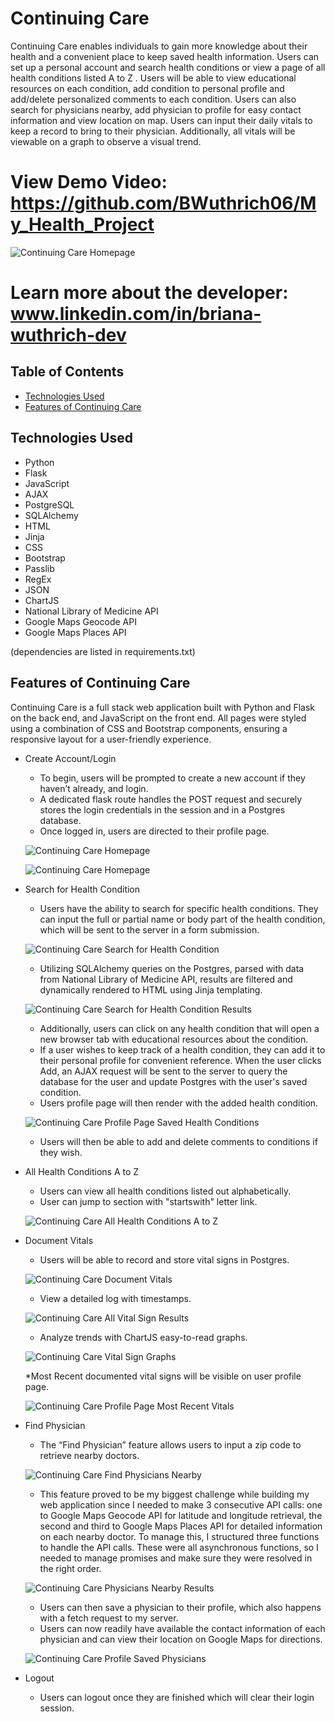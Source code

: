 # Continuing Care
Continuing Care enables individuals to gain more knowledge about their health and a convenient place to keep saved health information. Users can set up a personal account and search health conditions or view a page of all health conditions listed A to Z . Users will be able to view educational resources on each condition, add condition to personal profile and add/delete personalized comments to each condition. Users can also search for physicians nearby, add physician to profile for easy contact information and view location on map. Users can input their daily vitals to keep a record to bring to their physician. Additionally, all vitals will be viewable on a graph to observe a visual trend.

# View Demo Video: https://github.com/BWuthrich06/My_Health_Project

![Continuing Care Homepage](/static/images/Login.PNG)



# Learn more about the developer: www.linkedin.com/in/briana-wuthrich-dev

## Table of Contents
* [Technologies Used](#technologiesused)
* [Features of Continuing Care](#use)

## <a name="technologiesused">Technologies Used</a>

* Python
* Flask
* JavaScript
* AJAX
* PostgreSQL
* SQLAlchemy
* HTML
* Jinja
* CSS
* Bootstrap
* Passlib
* RegEx
* JSON
* ChartJS
* National Library of Medicine API
* Google Maps Geocode API
* Google Maps Places API

(dependencies are listed in requirements.txt)


## <a name="use">Features of Continuing Care</a>

Continuing Care is a full stack web application built with Python and Flask on the back end, and JavaScript on the front end. 
All pages were styled using a combination of CSS and Bootstrap components, ensuring a responsive layout for a user-friendly experience. 

* Create Account/Login 
    * To begin, users will be prompted to create a new account if they haven’t already, and login. 
    * A dedicated flask route handles the POST request and securely stores the login credentials in the session and in a Postgres database. 
    * Once logged in, users are directed to their profile page.

    ![Continuing Care Homepage](/static/images/Login.PNG)

    ![Continuing Care Homepage](/static/images/Create_New_Account.PNG)
    



* Search for Health Condition 
    * Users have the ability to search for specific health conditions. They can input the full or partial name or body part of the health condition, which will be sent to the server in a form submission. 

    ![Continuing Care Search for Health Condition](/static/images/Search_Health_Condition.PNG)

    * Utilizing SQLAlchemy queries on the Postgres, parsed with data from National Library of Medicine API, results are filtered and dynamically rendered to HTML using Jinja templating.  

    ![Continuing Care Search for Health Condition Results](/static/images/Search_Condition_Results.PNG)

    * Additionally, users can click on any health condition that will open a new browser tab with educational resources about the condition. 
    * If a user wishes to keep track of a health condition, they can add it to their personal profile for convenient reference. When the user clicks Add, an AJAX request will be sent to the server to query the database for the user and update Postgres with the user's saved condition. 
    * Users profile page will then render with the added health condition. 

    ![Continuing Care Profile Page Saved Health Conditions](/static/images/Profile_Health_Conditions.PNG)

    * Users will then be able to add and delete comments to conditions if they wish. 




* All Health Conditions A to Z

    * Users can view all health conditions listed out alphabetically.  
    * User can jump to section with "startswith" letter link.

    ![Continuing Care All Health Conditions A to Z](/static/images/Conditions_A_to_Z.PNG)



* Document Vitals 

    * Users will be able to record and store vital signs in Postgres.

    ![Continuing Care Document Vitals](/static/images/Record_Vitals.PNG)

    * View a detailed log with timestamps.

    ![Continuing Care All Vital Sign Results](/static/images/All_vitals.PNG)

    * Analyze trends with ChartJS easy-to-read graphs. 

    ![Continuing Care Vital Sign Graphs](/static/images/Vital_Graph.PNG)

    *Most Recent documented vital signs will be visible on user profile page.

    ![Continuing Care Profile Page Most Recent Vitals](/static/images/Profile_Vitals.PNG)
 
* Find Physician

    * The “Find Physician” feature allows users to input a zip code to retrieve nearby doctors.

    ![Continuing Care Find Physicians Nearby](/static/images/Search_Physician.PNG)

    * This feature proved to be my biggest challenge while building my web application since I needed to make 3 consecutive API calls: one to Google Maps Geocode API for latitude and longitude retrieval, the second and third to Google Maps Places API for detailed information on each nearby doctor. To manage this, I structured three functions to handle the API calls.  These were all asynchronous functions, so I needed to manage promises and make sure they were resolved in the right order. 

    ![Continuing Care Physicians Nearby Results](/static/images/Physician_Results.PNG)

    * Users can then save a physician to their profile, which also happens with a fetch request to my server. 
    * Users can now readily have available the contact information of each physician and can view their location on Google Maps for directions.

    ![Continuing Care Profile Saved Physicians](/static/images/Profile_Physicians.PNG)

* Logout
    * Users can logout once they are finished which will clear their login session.



